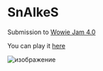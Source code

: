 # SnAIkeS
Submission to [Wowie Jam 4.0](https://itch.io/jam/wowie-jam-4) 

You can play it [here](https://stariktenger.itch.io/snaike)

![изображение](https://user-images.githubusercontent.com/48261272/187421353-0db4a9c6-242a-4466-baaf-b41ef859d2e5.png)
